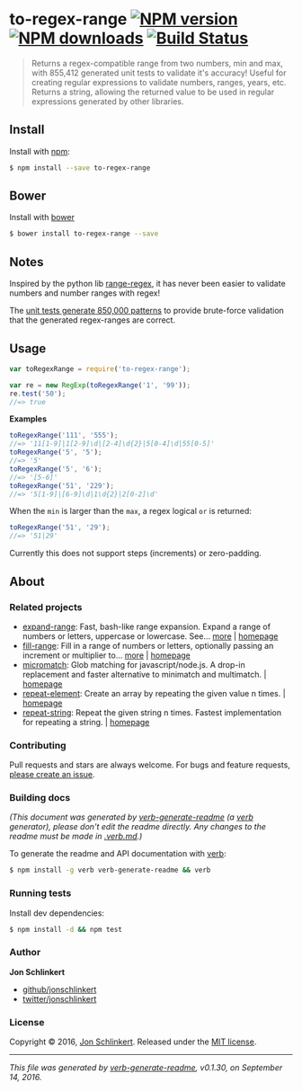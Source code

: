 # to-regex-range [![NPM version](https://img.shields.io/npm/v/to-regex-range.svg?style=flat)](https://www.npmjs.com/package/to-regex-range) [![NPM downloads](https://img.shields.io/npm/dm/to-regex-range.svg?style=flat)](https://npmjs.org/package/to-regex-range) [![Build Status](https://img.shields.io/travis/jonschlinkert/to-regex-range.svg?style=flat)](https://travis-ci.org/jonschlinkert/to-regex-range)

> Returns a regex-compatible range from two numbers, min and max, with 855,412 generated unit tests to validate it's accuracy! Useful for creating regular expressions to validate numbers, ranges, years, etc. Returns a string, allowing the returned value to be used in regular expressions generated by other libraries.

## Install

Install with [npm](https://www.npmjs.com/):

```sh
$ npm install --save to-regex-range
```

## Bower

Install with [bower](http://bower.io/)

```sh
$ bower install to-regex-range --save
```

## Notes

Inspired by the python lib [range-regex](https://github.com/dimka665/range-regex), it has never been easier to validate numbers and number ranges with regex!

The [unit tests generate 850,000 patterns](./test/test.js) to provide brute-force validation that the generated regex-ranges are correct.

## Usage

```js
var toRegexRange = require('to-regex-range');

var re = new RegExp(toRegexRange('1', '99'));
re.test('50');
//=> true
```

**Examples**

```js
toRegexRange('111', '555');
//=> '11[1-9]|1[2-9]\d|[2-4]\d{2}|5[0-4]\d|55[0-5]'
toRegexRange('5', '5');
//=> '5'
toRegexRange('5', '6');
//=> '[5-6]'
toRegexRange('51', '229');
//=> '5[1-9]|[6-9]\d|1\d{2}|2[0-2]\d'
```

When the `min` is larger than the `max`, a regex logical `or` is returned:

```js
toRegexRange('51', '29');
//=> '51|29'
```

Currently this does not support steps (increments) or zero-padding.

## About

### Related projects

* [expand-range](https://www.npmjs.com/package/expand-range): Fast, bash-like range expansion. Expand a range of numbers or letters, uppercase or lowercase. See… [more](https://github.com/jonschlinkert/expand-range) | [homepage](https://github.com/jonschlinkert/expand-range "Fast, bash-like range expansion. Expand a range of numbers or letters, uppercase or lowercase. See the benchmarks. Used by micromatch.")
* [fill-range](https://www.npmjs.com/package/fill-range): Fill in a range of numbers or letters, optionally passing an increment or multiplier to… [more](https://github.com/jonschlinkert/fill-range) | [homepage](https://github.com/jonschlinkert/fill-range "Fill in a range of numbers or letters, optionally passing an increment or multiplier to use.")
* [micromatch](https://www.npmjs.com/package/micromatch): Glob matching for javascript/node.js. A drop-in replacement and faster alternative to minimatch and multimatch. | [homepage](https://github.com/jonschlinkert/micromatch "Glob matching for javascript/node.js. A drop-in replacement and faster alternative to minimatch and multimatch.")
* [repeat-element](https://www.npmjs.com/package/repeat-element): Create an array by repeating the given value n times. | [homepage](https://github.com/jonschlinkert/repeat-element "Create an array by repeating the given value n times.")
* [repeat-string](https://www.npmjs.com/package/repeat-string): Repeat the given string n times. Fastest implementation for repeating a string. | [homepage](https://github.com/jonschlinkert/repeat-string "Repeat the given string n times. Fastest implementation for repeating a string.")

### Contributing

Pull requests and stars are always welcome. For bugs and feature requests, [please create an issue](../../issues/new).

### Building docs

_(This document was generated by [verb-generate-readme](https://github.com/verbose/verb-generate-readme) (a [verb](https://github.com/verbose/verb) generator), please don't edit the readme directly. Any changes to the readme must be made in [.verb.md](.verb.md).)_

To generate the readme and API documentation with [verb](https://github.com/verbose/verb):

```sh
$ npm install -g verb verb-generate-readme && verb
```

### Running tests

Install dev dependencies:

```sh
$ npm install -d && npm test
```

### Author

**Jon Schlinkert**

* [github/jonschlinkert](https://github.com/jonschlinkert)
* [twitter/jonschlinkert](http://twitter.com/jonschlinkert)

### License

Copyright © 2016, [Jon Schlinkert](https://github.com/jonschlinkert).
Released under the [MIT license](https://github.com/jonschlinkert/to-regex-range/blob/master/LICENSE).

***

_This file was generated by [verb-generate-readme](https://github.com/verbose/verb-generate-readme), v0.1.30, on September 14, 2016._